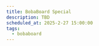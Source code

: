 ```yaml
---
title: BobaBoard Special
description: TBD
scheduled_at: 2025-2-27 15:00:00
tags:
  - bobaboard
---
```

